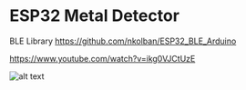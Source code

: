 # ESP32 Metal Detector

BLE Library https://github.com/nkolban/ESP32_BLE_Arduino

https://www.youtube.com/watch?v=ikg0VJCtUzE

![alt text](https://github.com/folny/ESP32_Metal_Detector/blob/master/Pictures/IMG_20180507_175147.jpg)



